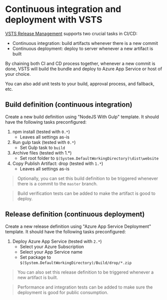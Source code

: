 # Continuous integration and deployment with VSTS

[VSTS Release Management](https://www.visualstudio.com/en-us/features/release-management-vs.aspx) supports two crucial tasks in CI/CD:

* Continuous integration: build artifacts whenever there is a new commit
* Continuous deployment: deploy to server whenever a new artifact is built

By chaining both CI and CD process together, whenever a new commit is done, VSTS will build the bundle and deploy to Azure App Service or host of your choice.

You can also add unit tests to your build, approval process, and fallback, etc.

## Build definition (continuous integration)

Create a new build definition using "NodeJS With Gulp" template. It should have the following tasks preconfigured:

1. npm install (tested with `0.*`)
   * Leaves all settings as-is
2. Run gulp task (tested with `0.*`)
   * Set Gulp task to `build`
3. Archive files (tested with 1.*)
   * Set root folder to `$(System.DefaultWorkingDirectory)\dist\website`
4. Copy Publish Artifact: drop (tested with `1.*`)
   * Leaves all settings as-is

> Optionally, you can set this build definition to be triggered whenever there is a commit to the `master` branch.

> Build verification tests can be added to make the artifact is good to deploy.

## Release definition (continuous deployment)

Create a new release definition using "Azure App Service Deployment" template. It should have the following tasks preconfigured:

1. Deploy Azure App Service (tested with `2.*`)
   * Select your Azure Subscription
   * Select your App Service name
   * Set package to `$(System.DefaultWorkingDirectory)/Build/drop/*.zip`

> You can also set this release definition to be triggered whenever a new artifact is built.

> Performance and integration tests can be added to make sure the deployment is good for public consumption.
